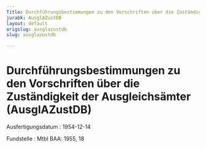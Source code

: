```yaml
---
Title: Durchführungsbestimmungen zu den Vorschriften über die Zuständigkeit der Ausgleichsämter
jurabk: AusglAZustDB
layout: default
origslug: ausglazustdb
slug: ausglazustdb

---
```


# Durchführungsbestimmungen zu den Vorschriften über die Zuständigkeit der Ausgleichsämter (AusglAZustDB)

Ausfertigungsdatum
:   1954-12-14

Fundstelle
:   Mtbl BAA: 1955, 18

